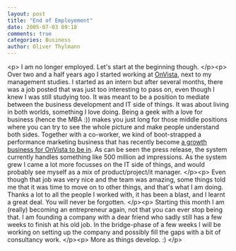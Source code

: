 ```yaml
---
layout: post
title: "End of Employement"
date: 2005-07-03 09:18
comments: true
categories: Business
author: Oliver Thylmann
---
```



&lt;p&gt;
I am no longer employed. Let's start at the beginning though. 
&lt;/p&gt;&lt;p&gt;
Over two and a half years ago I started working at [OnVista](http://www.onvista-ag.de/), next to my management studies. I started as an intern but after several months, there was a job posted that was just too interesting to pass on, even though I knew I was still studying too. It was meant to be a position to mediate between the business development and IT side of things. It was about living in both worlds, something I love doing. Being a geek with a love for business (hence the MBA :)) makes you just long for those middle positions where you can try to see the whole picture and make people understand both sides. Together with a co-worker, we kind of boot-strapped a performance marketing business that has recently become [a growth business for OnVista to be in](http://www.onvista-group.de/press/press_release.html?ID=2067&amp;CURRENT=1). As can be seen the press release, the system currently handles something like 500 million ad impressions. As the system grew I came a lot more focusses on the IT side of things, and would probably see myself as a mix of product/project/it manager. 
&lt;/p&gt;&lt;p&gt;
Even though that job was very nice and the team was amazing, some things told me that it was time to move on to other things, and that's what I am doing. Thanks a lot to all the people I worked with, it has been a blast, and I learnt a great deal. You will never be forgotten.
&lt;/p&gt;&lt;p&gt;
Starting this month I am (really) becoming an entrepreneur again, not that you can ever stop being that. I am founding a company with a dear friend who sadly still has a few weeks to finish at his old job. In the bridge-phase of a few weeks I will be working on setting up the company and possibly fill the gaps with a bit of consultancy work. 
&lt;/p&gt;&lt;p&gt;
More as things develop. :)
&lt;/p&gt;

